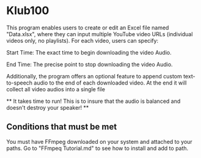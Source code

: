 # **Klub100**
This program enables users to create or edit an Excel file named "Data.xlsx", where they can input multiple YouTube video URLs (individual videos only, no playlists). For each video, users can specify:

Start Time: The exact time to begin downloading the video Audio.

End Time: The precise point to stop downloading the video Audio.

Additionally, the program offers an optional feature to append custom text-to-speech audio to the end of each downloaded video. At the end it will collect all video audios into a single file

** It takes time to run! This is to insure that the audio is balanced and doesn't destroy your speaker! **
## Conditions that must be met ##
You must have FFmpeg downloaded on your system and attached to your paths. Go to "FFmpeq Tutorial.md" to see how to install and add to path.
